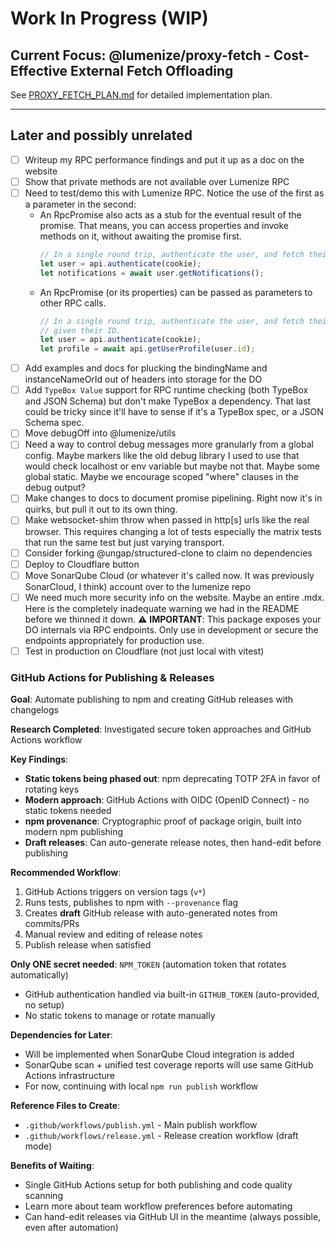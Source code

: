 # Work In Progress (WIP)

## Current Focus: @lumenize/proxy-fetch - Cost-Effective External Fetch Offloading

See [PROXY_FETCH_PLAN.md](./PROXY_FETCH_PLAN.md) for detailed implementation plan.

---

## Later and possibly unrelated

- [ ] Writeup my RPC performance findings and put it up as a doc on the website
- [ ] Show that private methods are not available over Lumenize RPC
- [ ] Need to test/demo this with Lumenize RPC. Notice the use of the first as a parameter in the second:
  - An RpcPromise also acts as a stub for the eventual result of the promise. That means, you can access properties and invoke methods on it, without awaiting the promise first.
    ```ts
    // In a single round trip, authenticate the user, and fetch their notifications.
    let user = api.authenticate(cookie);
    let notifications = await user.getNotifications();
    ```
  - An RpcPromise (or its properties) can be passed as parameters to other RPC calls.
    ```ts
    // In a single round trip, authenticate the user, and fetch their public profile
    // given their ID.
    let user = api.authenticate(cookie);
    let profile = await api.getUserProfile(user.id);
    ```
- [ ] Add examples and docs for plucking the bindingName and instanceNameOrId out of headers into storage for the DO
- [ ] Add `TypeBox Value` support for RPC runtime checking (both TypeBox and JSON Schema) but don't make TypeBox a dependency. That last could be tricky since it'll have to sense if it's a TypeBox spec, or a JSON Schema spec.
- [ ] Move debugOff into @lumenize/utils
- [ ] Need a way to control debug messages more granularly from a global config. Maybe markers like the old debug library I used to use that would check localhost or env variable but maybe not that. Maybe some global static. Maybe we encourage scoped "where" clauses in the debug output?
- [ ] Make changes to docs to document promise pipelining. Right now it's in quirks, but pull it out to its own thing.
- [ ] Make websocket-shim throw when passed in http[s] urls like the real browser. This requires changing a lot of tests especially the matrix tests that run the same test but just varying transport.
- [ ] Consider forking @ungap/structured-clone to claim no dependencies
- [ ] Deploy to Cloudflare button
- [ ] Move SonarQube Cloud (or whatever it's called now. It was previously SonarCloud, I think) account over to the lumenize repo
- [ ] We need much more security info on the website. Maybe an entire .mdx. Here is the completely inadequate warning we had in the README before we thinned it down. 
  ⚠️ **IMPORTANT**: This package exposes your DO internals via RPC endpoints. Only use in development or secure the endpoints appropriately for production use.
- [ ] Test in production on Cloudflare (not just local with vitest)

### GitHub Actions for Publishing & Releases

**Goal**: Automate publishing to npm and creating GitHub releases with changelogs

**Research Completed**: Investigated secure token approaches and GitHub Actions workflow

**Key Findings**:
- **Static tokens being phased out**: npm deprecating TOTP 2FA in favor of rotating keys
- **Modern approach**: GitHub Actions with OIDC (OpenID Connect) - no static tokens needed
- **npm provenance**: Cryptographic proof of package origin, built into modern npm publishing
- **Draft releases**: Can auto-generate release notes, then hand-edit before publishing

**Recommended Workflow**:
1. GitHub Actions triggers on version tags (`v*`)
2. Runs tests, publishes to npm with `--provenance` flag
3. Creates **draft** GitHub release with auto-generated notes from commits/PRs
4. Manual review and editing of release notes
5. Publish release when satisfied

**Only ONE secret needed**: `NPM_TOKEN` (automation token that rotates automatically)
- GitHub authentication handled via built-in `GITHUB_TOKEN` (auto-provided, no setup)
- No static tokens to manage or rotate manually

**Dependencies for Later**:
- Will be implemented when SonarQube Cloud integration is added
- SonarQube scan + unified test coverage reports will use same GitHub Actions infrastructure
- For now, continuing with local `npm run publish` workflow

**Reference Files to Create**:
- `.github/workflows/publish.yml` - Main publish workflow
- `.github/workflows/release.yml` - Release creation workflow (draft mode)

**Benefits of Waiting**:
- Single GitHub Actions setup for both publishing and code quality scanning
- Learn more about team workflow preferences before automating
- Can hand-edit releases via GitHub UI in the meantime (always possible, even after automation)
